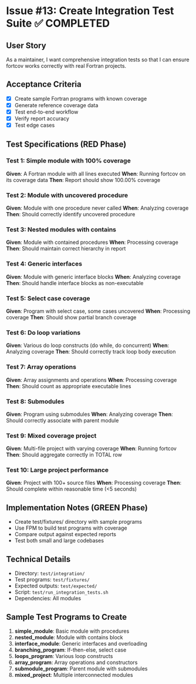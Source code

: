 # Issue #13: Create Integration Test Suite ✅ COMPLETED

## User Story
As a maintainer, I want comprehensive integration tests so that I can ensure fortcov works correctly with real Fortran projects.

## Acceptance Criteria
- [x] Create sample Fortran programs with known coverage
- [x] Generate reference coverage data
- [x] Test end-to-end workflow
- [x] Verify report accuracy
- [x] Test edge cases

## Test Specifications (RED Phase)

### Test 1: Simple module with 100% coverage
**Given**: A Fortran module with all lines executed
**When**: Running fortcov on its coverage data
**Then**: Report should show 100.00% coverage

### Test 2: Module with uncovered procedure
**Given**: Module with one procedure never called
**When**: Analyzing coverage
**Then**: Should correctly identify uncovered procedure

### Test 3: Nested modules with contains
**Given**: Module with contained procedures
**When**: Processing coverage
**Then**: Should maintain correct hierarchy in report

### Test 4: Generic interfaces
**Given**: Module with generic interface blocks
**When**: Analyzing coverage
**Then**: Should handle interface blocks as non-executable

### Test 5: Select case coverage
**Given**: Program with select case, some cases uncovered
**When**: Processing coverage
**Then**: Should show partial branch coverage

### Test 6: Do loop variations
**Given**: Various do loop constructs (do while, do concurrent)
**When**: Analyzing coverage
**Then**: Should correctly track loop body execution

### Test 7: Array operations
**Given**: Array assignments and operations
**When**: Processing coverage
**Then**: Should count as appropriate executable lines

### Test 8: Submodules
**Given**: Program using submodules
**When**: Analyzing coverage
**Then**: Should correctly associate with parent module

### Test 9: Mixed coverage project
**Given**: Multi-file project with varying coverage
**When**: Running fortcov
**Then**: Should aggregate correctly in TOTAL row

### Test 10: Large project performance
**Given**: Project with 100+ source files
**When**: Processing coverage
**Then**: Should complete within reasonable time (<5 seconds)

## Implementation Notes (GREEN Phase)
- Create test/fixtures/ directory with sample programs
- Use FPM to build test programs with coverage
- Compare output against expected reports
- Test both small and large codebases

## Technical Details
- Directory: `test/integration/`
- Test programs: `test/fixtures/`
- Expected outputs: `test/expected/`
- Script: `test/run_integration_tests.sh`
- Dependencies: All modules

## Sample Test Programs to Create

1. **simple_module**: Basic module with procedures
2. **nested_module**: Module with contains block
3. **interface_module**: Generic interfaces and overloading
4. **branching_program**: If-then-else, select case
5. **loops_program**: Various loop constructs
6. **array_program**: Array operations and constructors
7. **submodule_program**: Parent module with submodules
8. **mixed_project**: Multiple interconnected modules